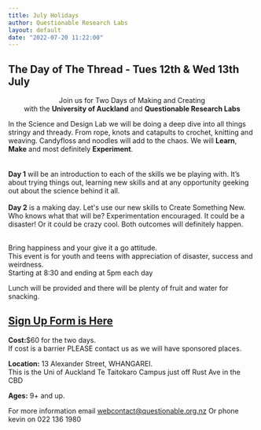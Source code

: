 ```yaml
---
title: July Holidays
author: Questionable Research Labs
layout: default
date: "2022-07-20 11:22:00"
---
```


## The Day of The Thread - Tues 12th & Wed 13th July

<p align="center"> Join us for Two Days of Making and Creating <br>with the <b>University of Auckland</b> and <b>Questionable Research Labs</b></p>

In the Science and Design Lab we will be doing a deep dive into all things stringy and thready. From rope, knots and catapults to crochet, knitting and weaving. Candyfloss and noodles will add to the chaos.  We will <b>Learn</b>, <b>Make</b> and most definitely <b>Experiment</b>.<br><br>  
<b>Day 1</b> will be an introduction to each of the skills we be playing with. It’s about trying things out, learning new skills and at any opportunity geeking out about the science behind it all.<br><br> 
<b>Day 2</b> is a making day. Let's use our new skills to Create Something New. Who knows what that will be? Experimentation encouraged. It could be a disaster! Or it could be crazy cool. Both outcomes will definitely happen.  

<br> 
Bring happiness and your give it a go attitude.<br>This event is for youth and teens with appreciation of disaster, success and weirdness.<br>  
Starting at 8:30 and ending at 5pm each day<br>

Lunch will be provided and there will be plenty of fruit and water for snacking. 

## [Sign Up Form is Here][sul]

<b>Cost:</b>$60 for the two days.<br>
If cost is a barrier PLEASE contact us as we will have sponsored places.<br>

<b>Location:</b> 13 Alexander Street, WHANGAREI.<br>
This is the Uni of Auckland Te Taitokaro Campus just off Rust Ave in the CBD

<b>Ages:</b> 9+ and up.<br>

For more information email [webcontact@questionable.org.nz](mailto:webcontact@questionable.org.nz) 
Or phone kevin on 022 136 1980

[sul]: https://day-of-the-thread.lilregie.com
